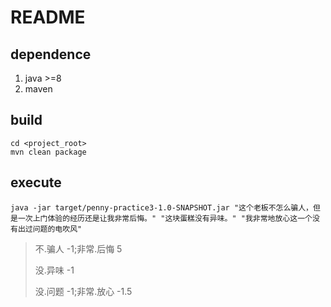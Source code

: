 # README
## dependence
1. java >=8
2. maven
## build
```shell
cd <project_root>
mvn clean package
```
## execute
```shell
java -jar target/penny-practice3-1.0-SNAPSHOT.jar "这个老板不怎么骗人，但是一次上门体验的经历还是让我非常后悔。" "这块蛋糕没有异味。" "我非常地放心这一个没有出过问题的电吹风"
```
> 不.骗人 -1;非常.后悔 5
> 
> 没.异味 -1
> 
> 没.问题 -1;非常.放心 -1.5

